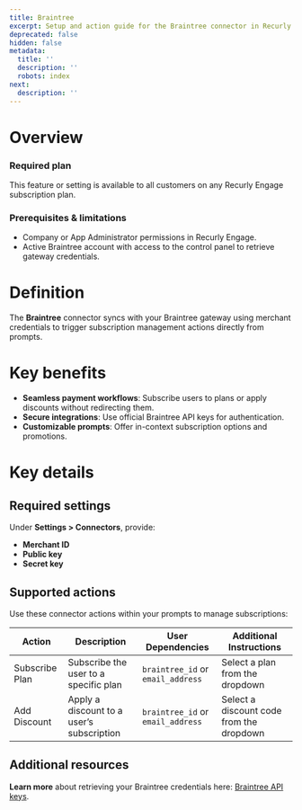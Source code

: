 ```yaml
---
title: Braintree
excerpt: Setup and action guide for the Braintree connector in Recurly Engage.
deprecated: false
hidden: false
metadata:
  title: ''
  description: ''
  robots: index
next:
  description: ''
---
```

# Overview

### Required plan

This feature or setting is available to all customers on any Recurly Engage subscription plan.

### Prerequisites & limitations

* Company or App Administrator permissions in Recurly Engage.
* Active Braintree account with access to the control panel to retrieve gateway credentials.

# Definition

The **Braintree** connector syncs with your Braintree gateway using merchant credentials to trigger subscription management actions directly from prompts.

# Key benefits

* **Seamless payment workflows**: Subscribe users to plans or apply discounts without redirecting them.
* **Secure integrations**: Use official Braintree API keys for authentication.
* **Customizable prompts**: Offer in-context subscription options and promotions.

# Key details

## Required settings

Under **Settings > Connectors**, provide:

* **Merchant ID**
* **Public key**
* **Secret key**

## Supported actions

Use these connector actions within your prompts to manage subscriptions:

| Action         | Description                               | User Dependencies                 | Additional Instructions                  |
| -------------- | ----------------------------------------- | --------------------------------- | ---------------------------------------- |
| Subscribe Plan | Subscribe the user to a specific plan     | `braintree_id` or `email_address` | Select a plan from the dropdown          |
| Add Discount   | Apply a discount to a user’s subscription | `braintree_id` or `email_address` | Select a discount code from the dropdown |

## Additional resources

**Learn more** about retrieving your Braintree credentials here: [Braintree API keys](https://developer.paypal.com/braintree/articles/control-panel/important-gateway-credentials).